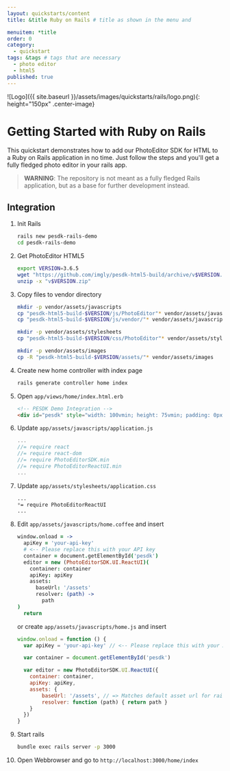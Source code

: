 ```yaml
---
layout: quickstarts/content
title: &title Ruby on Rails # title as shown in the menu and 

menuitem: *title
order: 0
category: 
  - quickstart
tags: &tags # tags that are necessary
  - photo editor 
  - html5
published: true
---
```


![Logo]({{ site.baseurl }}/assets/images/quickstarts/rails/logo.png){: height="150px" .center-image}

# Getting Started with Ruby on Rails

This quickstart demonstrates how to add our PhotoEditor SDK for HTML to a Ruby on Rails application in no time. Just follow the steps and you'll get a fully fledged photo editor in your rails app.

>**WARNING**: The repository is not meant as a fully fledged Rails application, but as a base for further development instead. 


## Integration

1. Init Rails 
    ```bash
    rails new pesdk-rails-demo
    cd pesdk-rails-demo 
    ```

2. Get PhotoEditor HTML5 
    ```bash
    export VERSION=3.6.5
    wget "https://github.com/imgly/pesdk-html5-build/archive/v$VERSION.zip"
    unzip -x "v$VERSION.zip"
    ```

3. Copy files to vendor directory 
    ```bash
    mkdir -p vendor/assets/javascripts
    cp "pesdk-html5-build-$VERSION/js/PhotoEditor"* vendor/assets/javascripts
    cp "pesdk-html5-build-$VERSION/js/vendor/"* vendor/assets/javascripts

    mkdir -p vendor/assets/stylesheets
    cp "pesdk-html5-build-$VERSION/css/PhotoEditor"* vendor/assets/stylesheets

    mkdir -p vendor/assets/images
    cp -R "pesdk-html5-build-$VERSION/assets/"* vendor/assets/images
    ```

4. Create new home controller with index page
    ```bash 
    rails generate controller home index
    ```

5. Open `app/views/home/index.html.erb`
    ```html
    <!-- PESDK Demo Integration -->
    <div id="pesdk" style="width: 100vmin; height: 75vmin; padding: 0px; margin: 0px">
    ```

6. Update `app/assets/javascripts/application.js`
    ```javascript 
    ...
    //= require react
    //= require react-dom
    //= require PhotoEditorSDK.min
    //= require PhotoEditorReactUI.min
    ...
    ```

7. Update `app/assets/stylesheets/application.css`
    ```css 
    ...
    *= require PhotoEditorReactUI
    ...
    ```

8. Edit `app/assets/javascripts/home.coffee` and insert
    ```coffeescript 
    window.onload = ->
      apiKey = 'your-api-key'
      # <-- Please replace this with your API key
      container = document.getElementById('pesdk')
      editor = new (PhotoEditorSDK.UI.ReactUI)(
        container: container
        apiKey: apiKey
        assets:
          baseUrl: '/assets'
          resolver: (path) ->
            path
    )
      return
    ```

    or create `app/assets/javascripts/home.js` and insert

    ```javascript 
    window.onload = function () {
      var apiKey = 'your-api-key' // <-- Please replace this with your API key

      var container = document.getElementById('pesdk')

      var editor = new PhotoEditorSDK.UI.ReactUI({
        container: container,
        apiKey: apiKey,
        assets: {
            baseUrl: '/assets', // => Matches default asset url for rails
            resolver: function (path) { return path }
        }
      })
    }
    ```


9. Start rails 
    ```bash 
    bundle exec rails server -p 3000 
    ```

10. Open  Webbrowser and go to `http://localhost:3000/home/index`

